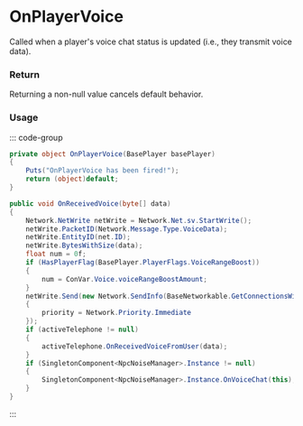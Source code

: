 # OnPlayerVoice
<Badge type="info" text="Player"/><Badge type="danger" text="Carbon Compatible"/><Badge type="warning" text="Oxide Compatible"/>
Called when a player's voice chat status is updated (i.e., they transmit voice data).

### Return
Returning a non-null value cancels default behavior.

### Usage
::: code-group
```csharp [Example]
private object OnPlayerVoice(BasePlayer basePlayer)
{
	Puts("OnPlayerVoice has been fired!");
	return (object)default;
}
```
```csharp [Source — Assembly-CSharp @ BasePlayer]
public void OnReceivedVoice(byte[] data)
{
	Network.NetWrite netWrite = Network.Net.sv.StartWrite();
	netWrite.PacketID(Network.Message.Type.VoiceData);
	netWrite.EntityID(net.ID);
	netWrite.BytesWithSize(data);
	float num = 0f;
	if (HasPlayerFlag(BasePlayer.PlayerFlags.VoiceRangeBoost))
	{
		num = ConVar.Voice.voiceRangeBoostAmount;
	}
	netWrite.Send(new Network.SendInfo(BaseNetworkable.GetConnectionsWithin(base.transform.position, 100f + num, addSecondaryConnections: true))
	{
		priority = Network.Priority.Immediate
	});
	if (activeTelephone != null)
	{
		activeTelephone.OnReceivedVoiceFromUser(data);
	}
	if (SingletonComponent<NpcNoiseManager>.Instance != null)
	{
		SingletonComponent<NpcNoiseManager>.Instance.OnVoiceChat(this);
	}
}

```
:::
